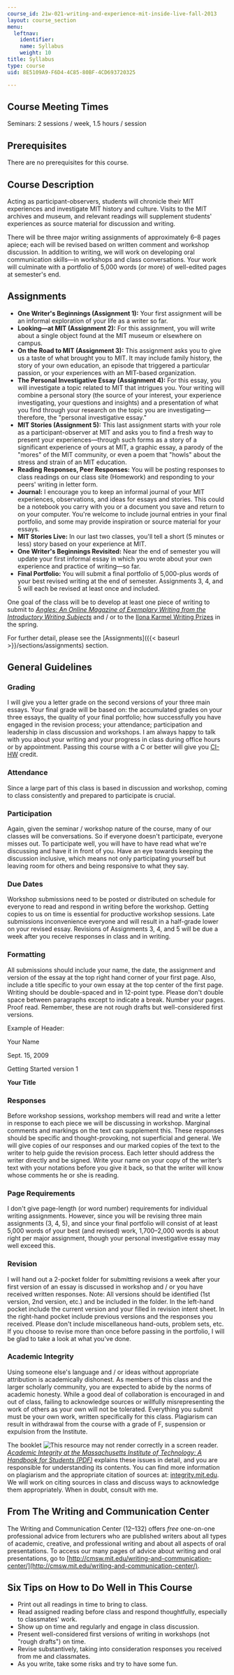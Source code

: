 ```yaml
---
course_id: 21w-021-writing-and-experience-mit-inside-live-fall-2013
layout: course_section
menu:
  leftnav:
    identifier: 
    name: Syllabus
    weight: 10
title: Syllabus
type: course
uid: 8E5109A9-F6D4-4C85-80BF-4CD693720325

---
```


Course Meeting Times
--------------------

Seminars: 2 sessions / week, 1.5 hours / session

Prerequisites
-------------

There are no prerequisites for this course.

Course Description
------------------

Acting as participant-observers, students will chronicle their MIT experiences and investigate MIT history and culture. Visits to the MIT archives and museum, and relevant readings will supplement students' experiences as source material for discussion and writing.

There will be three major writing assignments of approximately 6–8 pages apiece; each will be revised based on written comment and workshop discussion. In addition to writing, we will work on developing oral communication skills—in workshops and class conversations. Your work will culminate with a portfolio of 5,000 words (or more) of well-edited pages at semester's end.

Assignments
-----------

*   **One Writer's Beginnings (Assignment 1):** Your first assignment will be an informal exploration of your life as a writer so far.
*   **Looking—at MIT (Assignment 2):** For this assignment, you will write about a single object found at the MIT museum or elsewhere on campus.
*   **On the Road to MIT (Assignment 3):** This assignment asks you to give us a taste of what brought you to MIT. It may include family history, the story of your own education, an episode that triggered a particular passion, or your experiences with an MIT-based organization.
*   **The Personal Investigative Essay (Assignment 4):** For this essay, you will investigate a topic related to MIT that intrigues you. Your writing will combine a personal story (the source of your interest, your experience investigating, your questions and insights) and a presentation of what you find through your research on the topic you are investigating—therefore, the "personal investigative essay."
*   **MIT Stories (Assignment 5):** This last assignment starts with your role as a participant-observer at MIT and asks you to find a fresh way to present your experiences—through such forms as a story of a significant experience of yours at MIT, a graphic essay, a parody of the "mores" of the MIT community, or even a poem that "howls" about the stress and strain of an MIT education.
*   **Reading Responses, Peer Responses:** You will be posting responses to class readings on our class site (Homework) and responding to your peers' writing in letter form.
*   **Journal:** I encourage you to keep an informal journal of your MIT experiences, observations, and ideas for essays and stories. This could be a notebook you carry with you or a document you save and return to on your computer. You're welcome to include journal entries in your final portfolio, and some may provide inspiration or source material for your essays.
*   **MIT Stories Live:** In our last two classes, you'll tell a short (5 minutes or less) story based on your experience at MIT.
*   **One Writer's Beginnings Revisited:** Near the end of semester you will update your first informal essay in which you wrote about your own experience and practice of writing—so far.
*   **Final Portfolio:** You will submit a final portfolio of 5,000-plus words of your best revised writing at the end of semester. Assignments 3, 4, and 5 will each be revised at least once and included.

One goal of the class will be to develop at least one piece of writing to submit to [_Angles: An Online Magazine of Exemplary Writing from the Introductory Writing Subjects_](http://cmsw.mit.edu/publications/angles/) and / or to the [Ilona Karmel Writing Prizes](http://cmsw.mit.edu/publications/ilona-karmel-writing-prizes/) in the spring.

For further detail, please see the [Assignments]({{< baseurl >}}/sections/assignments) section.

General Guidelines
------------------

### Grading

I will give you a letter grade on the second versions of your three main essays. Your final grade will be based on: the accumulated grades on your three essays, the quality of your final portfolio; how successfully you have engaged in the revision process; your attendance; participation and leadership in class discussion and workshops. I am always happy to talk with you about your writing and your progress in class during office hours or by appointment. Passing this course with a C or better will give you [CI-HW](http://web.mit.edu/commreq/cih.html#CIHW) credit.

### Attendance

Since a large part of this class is based in discussion and workshop, coming to class consistently and prepared to participate is crucial.

### Participation

Again, given the seminar / workshop nature of the course, many of our classes will be conversations. So if everyone doesn't participate, everyone misses out. To participate well, you will have to have read what we're discussing and have it in front of you. Have an eye towards keeping the discussion inclusive, which means not only participating yourself but leaving room for others and being responsive to what they say.

### Due Dates

Workshop submissions need to be posted or distributed on schedule for everyone to read and respond in writing before the workshop. Getting copies to us on time is essential for productive workshop sessions. Late submissions inconvenience everyone and will result in a half-grade lower on your revised essay. Revisions of Assignments 3, 4, and 5 will be due a week after you receive responses in class and in writing.

### Formatting

All submissions should include your name, the date, the assignment and version of the essay at the top right hand corner of your first page. Also, include a title specific to your own essay at the top center of the first page. Writing should be double-spaced and in 12-point type. Please don't double space between paragraphs except to indicate a break. Number your pages. Proof read. Remember, these are not rough drafts but well-considered first versions.

Example of Header:

Your Name

Sept. 15, 2009

Getting Started version 1

**Your Title**

### Responses

Before workshop sessions, workshop members will read and write a letter in response to each piece we will be discussing in workshop. Marginal comments and markings on the text can supplement this. These responses should be specific and thought-provoking, not superficial and general. We will give copies of our responses and our marked copies of the text to the writer to help guide the revision process. Each letter should address the writer directly and be signed. Write your name on your copy of the writer’s text with your notations before you give it back, so that the writer will know whose comments he or she is reading.

### Page Requirements

I don't give page-length (or word number) requirements for individual writing assignments. However, since you will be revising three main assignments (3, 4, 5), and since your final portfolio will consist of at least 5,000 words of your best (and revised) work, 1,700–2,000 words is about right per major assignment, though your personal investigative essay may well exceed this.

### Revision

I will hand out a 2-pocket folder for submitting revisions a week after your first version of an essay is discussed in workshop and / or you have received written responses. Note: All versions should be identified (1st version, 2nd version, etc.) and be included in the folder. In the left-hand pocket include the current version and your filled in revision intent sheet. In the right-hand pocket include previous versions and the responses you received. Please don't include miscellaneous hand-outs, problem sets, etc. If you choose to revise more than once before passing in the portfolio, I will be glad to take a look at what you've done.

### Academic Integrity

Using someone else's language and / or ideas without appropriate attribution is academically dishonest. As members of this class and the larger scholarly community, you are expected to abide by the norms of academic honesty. While a good deal of collaboration is encouraged in and out of class, failing to acknowledge sources or willfully misrepresenting the work of others as your own will not be tolerated. Everything you submit must be your own work, written specifically for this class. Plagiarism can result in withdrawal from the course with a grade of F, suspension or expulsion from the Institute.

The booklet ![This resource may not render correctly in a screen reader.](/images/inacessible.gif)[_Academic Integrity at the Massachusetts Institute of Technology: A Handbook for Students (PDF)_](http://integrity.mit.edu/sites/default/files/documents/AcademicIntegrityHandbookColor.pdf) explains these issues in detail, and you are responsible for understanding its contents. You can find more information on plagiarism and the appropriate citation of sources at: [integrity.mit.edu](http://integrity.mit.edu/). We will work on citing sources in class and discuss ways to acknowledge them appropriately. When in doubt, consult with me.

From The Writing and Communication Center
-----------------------------------------

The Writing and Communication Center (12–132) offers _free_ one-on-one professional advice from lecturers who are published writers about all types of academic, creative, and professional writing and about all aspects of oral presentations. To access our many pages of advice about writing and oral presentations, go to [http://cmsw.mit.edu/writing-and-communication-center/](http://cmsw.mit.edu/writing-and-communication-center/).

Six Tips on How to Do Well in This Course
-----------------------------------------

*   Print out all readings in time to bring to class.
*   Read assigned reading before class and respond thoughtfully, especially to classmates' work.
*   Show up on time and regularly and engage in class discussion.
*   Present well-considered first versions of writing in workshops (not "rough drafts") on time.
*   Revise substantively, taking into consideration responses you received from me and classmates.
*   As you write, take some risks and try to have some fun.
